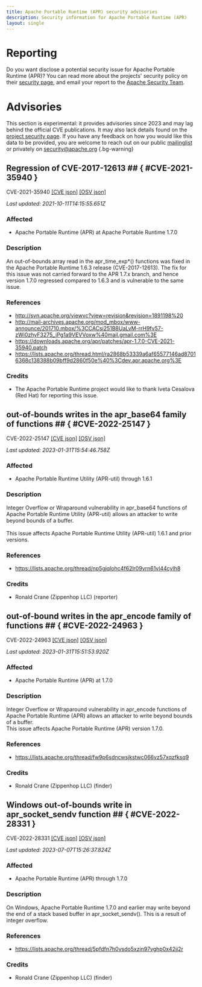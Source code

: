```yaml
---
title: Apache Portable Runtime (APR) security advisories
description: Security information for Apache Portable Runtime (APR)
layout: single
---
```


# Reporting

Do you want disclose a potential security issue for Apache Portable Runtime (APR)? You can read more about the projects' security policy on their [security page](https://apr.apache.org/security_report.html), and email your report to the [Apache Security Team](mailto:security@apache.org).

# Advisories

This section is experimental: it provides advisories since 2023 and may lag behind the official CVE publications. It may also lack details found on the [project security page](https://apr.apache.org/security_report.html). If you have any feedback on how you would like this data to be provided, you are welcome to reach out on our public [mailinglist](/mailinglist) or privately on [security@apache.org](mailto:security@apache.org)
{.bg-warning}

## Regression of CVE-2017-12613 ## { #CVE-2021-35940 }

CVE-2021-35940 [\[CVE json\]](./CVE-2021-35940.cve.json) [\[OSV json\]](./CVE-2021-35940.osv.json)



_Last updated: 2021-10-11T14:15:55.651Z_

### Affected

* Apache Portable Runtime (APR) at Apache Portable Runtime 1.7.0


### Description

An out-of-bounds array read in the apr_time_exp*() functions was fixed in the Apache Portable Runtime 1.6.3 release (CVE-2017-12613).  The fix for this issue was not carried forward to the APR 1.7.x branch, and hence version 1.7.0 regressed compared to 1.6.3 and is vulnerable to the same issue.

### References
* http://svn.apache.org/viewvc?view=revision&revision=1891198%20
* http://mail-archives.apache.org/mod_mbox/www-announce/201710.mbox/%3CCACsi251B8UaLvM-rrH9fv57-zWi0zhyF3275_jPg1a9VEVVoxw%40mail.gmail.com%3E
* https://downloads.apache.org/apr/patches/apr-1.7.0-CVE-2021-35940.patch
* https://lists.apache.org/thread.html/ra2868b53339a6af65577146ad87016368c138388b09bff9d2860f50e%40%3Cdev.apr.apache.org%3E


### Credits
* The Apache Portable Runtime project would like to thank Iveta Cesalova (Red Hat) for reporting this issue.


## out-of-bounds writes in the apr_base64 family of functions ## { #CVE-2022-25147 }

CVE-2022-25147 [\[CVE json\]](./CVE-2022-25147.cve.json) [\[OSV json\]](./CVE-2022-25147.osv.json)



_Last updated: 2023-01-31T15:54:46.758Z_

### Affected

* Apache Portable Runtime Utility (APR-util) through 1.6.1


### Description

<div>Integer Overflow or Wraparound vulnerability in apr_base64 functions of Apache Portable Runtime Utility (APR-util) allows an attacker to write beyond bounds of a buffer.</div><div><br></div><div>This issue affects Apache Portable Runtime Utility (APR-util) 1.6.1 and prior versions.</div>

### References
* https://lists.apache.org/thread/np5gjqlohc4f62lr09vrn61vl44cylh8


### Credits
* Ronald Crane (Zippenhop LLC) (reporter)


## out-of-bound writes in the apr_encode family of functions  ## { #CVE-2022-24963 }

CVE-2022-24963 [\[CVE json\]](./CVE-2022-24963.cve.json) [\[OSV json\]](./CVE-2022-24963.osv.json)



_Last updated: 2023-01-31T15:51:53.920Z_

### Affected

* Apache Portable Runtime (APR) at 1.7.0


### Description

Integer Overflow or Wraparound vulnerability in apr_encode functions of Apache Portable Runtime (APR) allows an attacker to write beyond bounds of a buffer.<br>This issue affects Apache Portable Runtime (APR) version 1.7.0.

### References
* https://lists.apache.org/thread/fw9p6sdncwsjkstwc066vz57xqzfksq9


### Credits
* Ronald Crane (Zippenhop LLC) (finder)


##  Windows out-of-bounds write in apr_socket_sendv function ## { #CVE-2022-28331 }

CVE-2022-28331 [\[CVE json\]](./CVE-2022-28331.cve.json) [\[OSV json\]](./CVE-2022-28331.osv.json)



_Last updated: 2023-07-07T15:26:37.824Z_

### Affected

* Apache Portable Runtime (APR) through 1.7.0


### Description

On Windows, Apache Portable Runtime 1.7.0 and earlier may write beyond the end of a stack based buffer in apr_socket_sendv(). This is a result of integer overflow.

### References
* https://lists.apache.org/thread/5pfdfn7h0vsdo5xzjn97vghp0x42jj2r


### Credits
* Ronald Crane (Zippenhop LLC) (finder)
